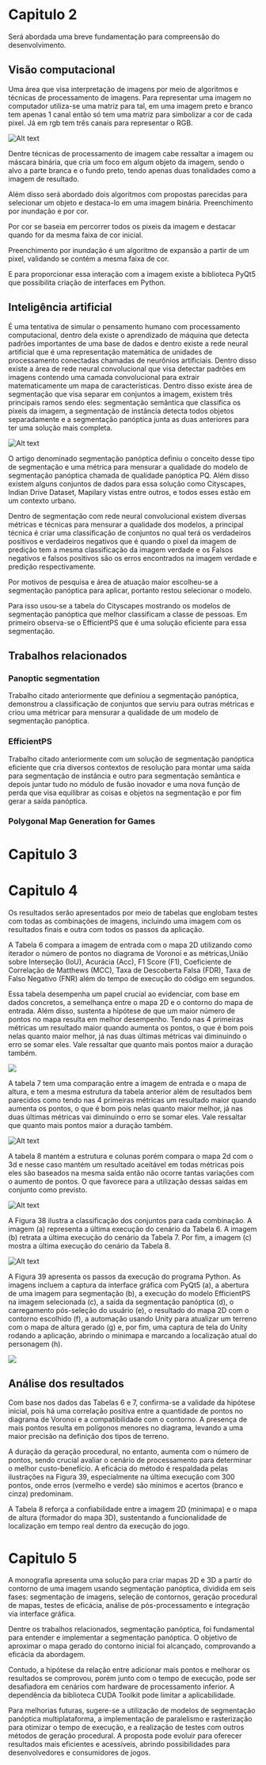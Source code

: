 
# Capitulo 2
Será abordada uma breve fundamentação para compreensão do desenvolvimento.

## Visão computacional
Uma área que visa interpretação de imagens por meio de algoritmos e técnicas de processamento de imagens.
Para representar uma imagem no computador utiliza-se uma matriz para tal, em uma imagem preto e branco tem apenas 1 canal então só tem uma matriz para simbolizar a cor de cada pixel. Já em rgb tem três canais para representar o RGB.

![Alt text](image-1.png)

Dentre técnicas de processamento de imagem cabe ressaltar a imagem ou máscara binária, que cria um foco em algum objeto da imagem, sendo o alvo a parte branca e o fundo preto, tendo apenas duas tonalidades como a imagem de resultado.

Além disso será abordado dois algoritmos com propostas parecidas para selecionar um objeto e
destaca-lo em uma imagem binária. Preenchimento por inundação e por cor.

Por cor se baseia em percorrer todos os pixeis da imagem e destacar quando for da mesma faixa de cor inicial.

Preenchimento por inundação é um algoritmo de
expansão a partir de um pixel, validando se contém a mesma faixa de cor.

E para proporcionar essa interação com a imagem existe a biblioteca PyQt5 que possibilita criação de interfaces em Python.

## Inteligência artificial

É uma tentativa de simular o pensamento humano com processamento computacional, dentro dela existe o aprendizado de máquina que detecta padrões importantes de
uma base de dados e dentro existe a rede neural artificial que é uma representação matemática de unidades de processamento conectadas chamadas de neurônios artificiais. Dentro disso existe a área de rede neural convolucional que visa  detectar padrões em imagens contendo uma camada convolucional para extrair matematicamente um mapa de características. Dentro disso existe área de segmentação que visa separar em conjuntos a imagem, existem três principais ramos sendo eles: segmentação semântica que classifica os pixeis da imagem, a segmentação de instância detecta todos objetos separadamente e a segmentação panóptica junta as duas anteriores para ter uma solução mais completa.

![Alt text](image.png)

O artigo denominado segmentação panóptica definiu o conceito desse tipo de segmentação e uma métrica para mensurar a qualidade do modelo de segmentação panóptica chamada de qualidade panóptica PQ. Além disso existem alguns conjuntos de dados para essa solução como Cityscapes, Indian Drive Dataset, Mapilary vistas entre outros, e todos esses estão em um contexto urbano.

Dentro de segmentação com rede neural convolucional existem diversas métricas e técnicas para mensurar a qualidade dos modelos, a principal técnica é criar uma classificação de conjuntos no qual terá os verdadeiros positivos e verdadeiros negativos que é quando o pixel da imagem de predição tem a mesma classificação da imagem verdade e os Falsos negativos e falsos positivos são os erros encontrados na imagem verdade e predição respectivamente.

Por motivos de pesquisa e área de atuação maior escolheu-se a segmentação panóptica para aplicar, portanto restou selecionar o modelo.

Para isso usou-se a tabela do Cityscapes mostrando os modelos de segmentação panóptica que melhor classificam a classe de pessoas. Em primeiro observa-se o EfficientPS que é uma solução eficiente para essa segmentação.


## Trabalhos relacionados

### Panoptic segmentation
Trabalho citado anteriormente que definiou a segmentação panóptica, demonstrou a classificação de conjuntos que serviu para outras métricas e criou uma métricar para mensurar a qualidade de um modelo de segmentação panóptica.


### EfficientPS
Trabalho citado anteriormente com um solução de segmentação panóptica eficiente que cria diversos contextos de resolução para montar uma saída para segmentação de instância e outro para segmentação semântica e depois juntar tudo no módulo de fusão inovador e uma nova função de perda que visa equilibrar as coisas e objetos na segmentação e por fim gerar a saída panóptica.

### Polygonal Map Generation for Games



# Capitulo 3

# Capitulo 4
Os resultados serão apresentados por meio de tabelas que englobam testes com todas as combinações de imagens, incluindo uma imagem com os resultados finais e outra com todos os passos da aplicação.

 A Tabela 6 compara a imagem de entrada com o mapa 2D utilizando como iterador o número de pontos no diagrama de Voronoi e as métricas,União sobre Interseção (IoU), Acurácia (Acc), F1 Score (F1), Coeficiente de Correlação de Matthews (MCC), Taxa de Descoberta Falsa (FDR), Taxa de Falso Negativo (FNR) além do tempo de execução do código em segundos.

 Essa tabela desempenha um papel crucial ao evidenciar, com base em dados concretos, a semelhança entre o mapa 2D e o contorno do mapa de entrada. Além disso, sustenta a hipótese de que um maior número de pontos no mapa resulta em melhor desempenho. Tendo nas 4 primeiras métricas um resultado maior quando aumenta os pontos, o que é bom pois nelas quanto maior melhor, já nas duas últimas métricas vai diminuindo o erro se somar eles. Vale ressaltar que quanto mais pontos maior a duração também.

![](image-2.png)

A tabela 7 tem uma comparação entre a imagem de entrada e o mapa de altura, e tem a mesma estrutura da tabela anterior além de resultados bem parecidos como tendo nas 4 primeiras métricas um resultado maior quando aumenta os pontos, o que é bom pois nelas quanto maior melhor, já nas duas últimas métricas vai diminuindo o erro se somar eles. Vale ressaltar que quanto mais pontos maior a duração também.

![Alt text](image-3.png)

A tabela 8 mantém a estrutura e colunas porém compara o mapa 2d com o 3d  e nesse caso mantém um resultado aceitável em todas métricas pois eles são baseados na mesma saída então não ocorre tantas variações com o aumento de pontos. O que favorece para a utilização dessas saídas em conjunto como previsto.

![Alt text](image-4.png)

A Figura 38 ilustra a classificação dos conjuntos para cada combinação. A imagem (a) representa a última execução do cenário da Tabela 6. A imagem (b) retrata a última execução do cenário da Tabela 7. Por fim, a imagem (c) mostra a última execução do cenário da Tabela 8.

![Alt text](image-5.png)

A Figura 39 apresenta os passos da execução do programa Python. As imagens incluem a captura da interface gráfica com PyQt5 (a), a abertura de uma imagem para segmentação (b), a execução do modelo EfficientPS na imagem selecionada (c), a saída da segmentação panóptica (d), o carregamento pós-seleção do usuário (e), o resultado do mapa 2D com o contorno escolhido (f), a automação usando Unity para atualizar um terreno com o mapa de altura gerado (g) e, por fim, uma captura de tela do Unity rodando a aplicação, abrindo o minimapa e marcando a localização atual do personagem (h).

![](image-6.png)

## Análise dos resultados

Com base nos dados das Tabelas 6 e 7, confirma-se a validade da hipótese inicial, pois há uma correlação positiva entre a quantidade de pontos no diagrama de Voronoi e a compatibilidade com o contorno. A presença de mais pontos resulta em polígonos menores no diagrama, levando a uma maior precisão na definição dos tipos de terreno.

A duração da geração procedural, no entanto, aumenta com o número de pontos, sendo crucial avaliar o cenário de processamento para determinar o melhor custo-benefício. A eficácia do método é respaldada pelas ilustrações na Figura 39, especialmente na última execução com 300 pontos, onde erros (vermelho e verde) são mínimos e acertos (branco e cinza) predominam.

A Tabela 8 reforça a confiabilidade entre a imagem 2D (minimapa) e o mapa de altura (formador do mapa 3D), sustentando a funcionalidade de localização em tempo real dentro da execução do jogo.

# Capitulo 5

A monografia apresenta uma solução para criar mapas 2D e 3D a partir do contorno de uma imagem usando segmentação panóptica, dividida em seis fases: segmentação de imagens, seleção de contornos, geração procedural de mapas, testes de eficácia, análise de pós-processamento e integração via interface gráfica.

Dentre os trabalhos relacionados, segmentação panóptica, foi fundamental para entender e implementar a segmentação panóptica. O objetivo de aproximar o mapa gerado do contorno inicial foi alcançado, comprovando a eficácia da abordagem.

Contudo, a hipótese da relação entre adicionar mais pontos e melhorar os resultados se comprovou, porém junto com o tempo de execução, pode ser desafiadora em cenários com hardware de processamento inferior. A dependência da biblioteca CUDA Toolkit pode limitar a aplicabilidade.

Para melhorias futuras, sugere-se a utilização de modelos de segmentação panóptica multiplataforma, a implementação de paralelismo e rasterização para otimizar o tempo de execução, e a realização de testes com outros métodos de geração procedural. A proposta pode evoluir para oferecer resultados mais eficientes e acessíveis, abrindo possibilidades para desenvolvedores e consumidores de jogos.